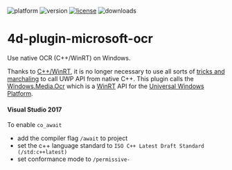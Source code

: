 ![platform](https://img.shields.io/static/v1?label=platform&message=win-32%20|%20win-64&color=blue)
![version](https://img.shields.io/badge/version-17%2B-3E8B93)
[![license](https://img.shields.io/github/license/miyako/4d-plugin-microsoft-ocr)](LICENSE)
![downloads](https://img.shields.io/github/downloads/miyako/4d-plugin-microsoft-ocr/total)

# 4d-plugin-microsoft-ocr
Use native OCR (C++/WinRT) on Windows.

Thanks to [C++/WinRT](https://blogs.windows.com/windowsdeveloper/2016/11/28/standard-c-windows-runtime-cwinrt/), it is no longer necessary to use all sorts of [tricks and marchaling](https://qiita.com/Yukio-Ichikawa/items/f8d3111a60a337adfd48) to call UWP API from native C++. This plugin calls the [Windows.Media.Ocr](https://docs.microsoft.com/en-us/uwp/api/Windows.Media.Ocr?view=winrt-19041) which is a [WinRT](https://en.wikipedia.org/wiki/Windows_Runtime) API for the [Universal Windows Platform](https://en.wikipedia.org/wiki/Universal_Windows_Platform). 

#### Visual Studio 2017

To enable `co_await`

* add the compiler flag `/await` to project
* set the c++ language standard to `ISO C++ Latest Draft Standard (/std:c++latest)`
* set conformance mode to `/permissive-`
